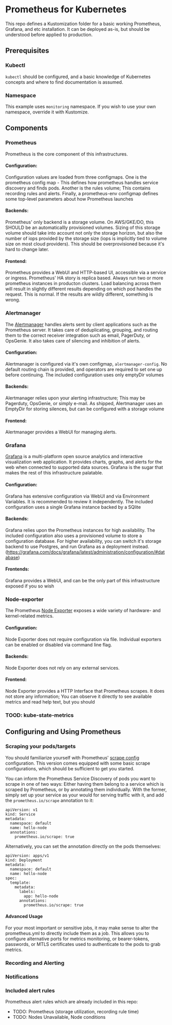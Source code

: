 # Prometheus for Kubernetes
This repo defines a Kustomization folder for a basic working Prometheus, Grafana, and etc installation. It can be deployed as-is, but should be understood before applied to production. 

## Prerequisites

### Kubectl

`kubectl` should be configured, and a basic knowledge of Kubernetes concepts and where to find documentation is assumed.

### Namespace

This example uses `monitoring` namespace. If you wish to use your own namespace, override it with Kustomize.

## Components
### Prometheus
Prometheus is the core component of this infrastructures.

#### Configuration:
Configuration values are loaded from three configmaps. One is the prometheus config map - This defines how prometheus handles service discovery and finds pods. Another is the rules volume; This contains recording rules and alerts. Finally, a prometheus-env configmap defines some top-level parameters about how Prometheus launches
#### Backends:
Prometheus' only backend is a storage volume. On AWS/GKE/DO, this SHOULD be an automaticallly provisioned volumes. Sizing of this storage volume should take into account not only the storage horizon, but also the number of iops provided by the storage size (iops is implicitly tied to volume size on most cloud providers). This should be overprovisioned because it's hard to change later.
#### Frontend:
Prometheus provides a WebUI and HTTP-based UI, accessible via a service or ingress. Prometheus' HA story is replica based. Always run two or more prometheus instances in producton clusters. Load balancing across them will result in slightly different results depending on which pod handles the request. This is normal. If the results are wildly different, something is wrong.

### Alertmanager
The [Alertmanager](https://prometheus.io/docs/alerting/latest/alertmanager/) handles alerts sent by client applications such as the Prometheus server. It takes care of deduplicating, grouping, and routing them to the correct receiver integration such as email, PagerDuty, or OpsGenie. It also takes care of silencing and inhibition of alerts.

#### Configuration:
Alertmanager is configured via it's own configmap, `alertmanager-config`. No default routing chain is provided, and operators are required to set one up before continuing. The included configuration uses only emptyDir volumes
#### Backends:
Alertmanager relies upon your alerting infrastructure; This may be Pagerduty, OpsGenie, or simply e-mail. As shipped, Alertmanager uses an EmptyDir for storing silences, but can be configured with a storage volume
#### Frontend: 
Alertmanager provides a WebUI for managing alerts.

### Grafana
[Grafana](https://grafana.com/) is a multi-platform open source analytics and interactive visualization web application. It provides charts, graphs, and alerts for the web when connected to supported data sources. Grafana is the sugar that makes the rest of this infrastructure palatable.

#### Configuration:
Grafana has extensive configuration via WebUI and via Environment Variables. It is recommended to review it independently.
The included configuration uses a single Grafana instance backed by a SQlite
#### Backends:
Grafana relies upon the Prometheus instances for high availability. The included configuration also uses a provisioned volume to store a configuration database. For higher availability, you can switch it's storage backend to use Postgres, and run Grafana as a deployment instead. (https://grafana.com/docs/grafana/latest/administration/configuration/#database)
#### Frontends:
Grafana provides a WebUI, and can be the only part of this infrastructure exposed if you so wish

### Node-exporter
The Prometheus [Node Exporter](https://prometheus.io/docs/guides/node-exporter/) exposes a wide variety of hardware- and kernel-related metrics.

#### Configuration:
Node Exporter does not require configuration via file. Individual exporters can be enabled or disabled via command line flag. 
#### Backends:
Node Exporter does not rely on any external services.
#### Frontend:
Node Exporter provides a HTTP Interface that Prometheus scrapes. It does not store any information; You can observe it directly to see available metrics and read help text, but you should 

### TOOD: kube-state-metrics


## Configuring and Using Prometheus

### Scraping your pods/targets
You should familiarize yourself with Prometheus' [scrape config](https://prometheus.io/docs/prometheus/latest/configuration/configuration/#scrape_config) configuration. This version comes equipped with some basic scrape configurations, which should be sufficient to get you started.

You can inform the Prometheus Service Discovery of pods you want to scrape in one of two ways: Either having them belong to a service which is scraped by Prometheus, or by annotating them individually. With the former, simply set up your service as your would for serving traffic with it, and add the `prometheus.io/scrape` annotation to it:
```
apiVersion: v1
kind: Service
metadata:
  namespace: default
  name: hello-node
  annotations:
    prometheus.io/scrape: true
```

Alternatively, you can set the annotation directly on the pods themselves:
```
apiVersion: apps/v1
kind: Deployment
metadata:
  namespace: default
  name: hello-node
spec:
  template:
    metadata:
      labels:
        app: hello-node
      annotations: 
        prometheus.io/scrape: true
```

#### Advanced Usage
For your most important or sensitive jobs, it may make sense to alter the prometheus.yml to directly include them as a job. This allows you to configure alternative ports for metrics monitoring, or bearer-tokens, passwords, or MTLS certificates used to authenticate to the pods to grab metrics. 

### Recording and Alerting

### Notifications

### Included alert rules

Prometheus alert rules which are already included in this repo:

- TODO: Prometheus (storage utilization, recording rule time)
- TODO: Nodes Unavailable, Node conditions
